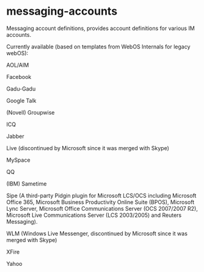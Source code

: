 messaging-accounts
==================

Messaging account definitions, provides account definitions for various IM accounts.

Currently available (based on templates from WebOS Internals for legacy webOS):

AOL/AIM

Facebook

Gadu-Gadu

Google Talk

(Novell) Groupwise

ICQ

Jabber

Live (discontinued by Microsoft since it was merged with Skype)

MySpace

QQ

(IBM) Sametime

Sipe (A third-party Pidgin plugin for Microsoft LCS/OCS including Microsoft Office 365, Microsoft Business Productivity Online Suite (BPOS), Microsoft Lync Server, Microsoft Office Communications Server (OCS 2007/2007 R2), Microsoft Live Communications Server (LCS 2003/2005) and Reuters Messaging).

WLM (Windows Live Messenger, discontinued by Microsoft since it was merged with Skype)

XFire

Yahoo



